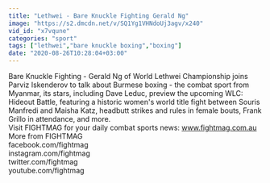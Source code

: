 ```yaml
---
title: "Lethwei - Bare Knuckle Fighting Gerald Ng"
image: "https://s2.dmcdn.net/v/SQ1Yg1VHNdoUj3agv/x240"
vid_id: "x7vqune"
categories: "sport"
tags: ["lethwei","bare knuckle boxing","boxing"]
date: "2020-08-26T10:28:04+03:00"
---
```

Bare Knuckle Fighting - Gerald Ng of World Lethwei Championship joins Parviz Iskenderov to talk about Burmese boxing - the combat sport from Myanmar, its stars, including Dave Leduc, preview the upcoming WLC: Hideout Battle, featuring a historic women's world title fight between Souris Manfredi and Maisha Katz, headbutt strikes and rules in female bouts, Frank Grillo in attendance, and more.  <br>Visit FIGHTMAG for your daily combat sports news: www.fightmag.com.au  <br>More from FIGHTMAG  <br>facebook.com/fightmag  <br>instagram.com/fightmag  <br>twitter.com/fightmag  <br>youtube.com/fightmag
